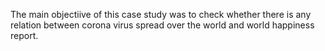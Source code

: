 The main objectiive of this case study was to check whether there is any relation between corona virus spread over the world and world happiness report.
